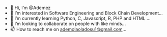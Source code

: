 - 👋 Hi, I’m @Ademez
- 👀 I’m interested in Software Engineering and Block Chain Development...
- 🌱 I’m currently learning Python, C, Javascript, R, PHP and HTML ...
- 💞️ I’m looking to collaborate on people with like minds...
- 📫 How to reach me on ademolaoladosu1@gmail.com...

<!---
Ademez/Ademez is a ✨ special ✨ repository because its `README.md` (this file) appears on your GitHub profile.
You can click the Preview link to take a look at your changes.
--->
